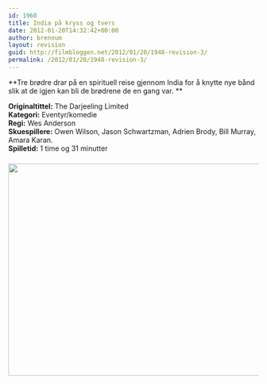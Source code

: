 ```yaml
---
id: 1960
title: India på kryss og tvers
date: 2012-01-20T14:32:42+00:00
author: brennum
layout: revision
guid: http://filmbloggen.net/2012/01/20/1948-revision-3/
permalink: /2012/01/20/1948-revision-3/
---
```

**Tre brødre drar på en spirituell reise gjennom India for å knytte nye bånd slik at de igjen kan bli de brødrene de en gang var. ** 

**Originaltittel:** The Darjeeling Limited  
**Kategori:** Eventyr/komedie  
**Regi:** Wes Anderson  
**Skuespillere:** Owen Wilson, Jason Schwartzman, Adrien Brody, Bill Murray, Amara Karan.  
**Spilletid:** 1 time og 31 minutter

<img style="padding-right: 8px;padding-top: 8px;padding-bottom: 8px" src="http://kino1138.files.wordpress.com/2010/07/2007_the_darjeeling_limited_002.jpg" alt="" width="717" height="428" />